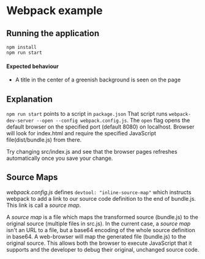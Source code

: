 # Webpack example

## Running the application

```
npm install
npm run start
```

#### Expected behaviour

* A title in the center of a greenish background is seen on the page

## Explanation

`npm run start` points to a script in `package.json`
That script runs `webpack-dev-server --open --config webpack.config.js`. The `open` flag opens the default browser on the specified port (default 8080) on localhost. Browser will look for index.html and require the specified JavaScript file(dist/bundle.js) from there.

Try changing src/index.js and see that the browser pages refreshes automatically once you save your change.

## Source Maps

_webpack.config.js_ defines `devtool: "inline-source-map"` which instructs webpack to add a link to our source code definition to the end of bundle.js. This link is call a _source map_.

A _source map_ is a file which maps the transformed source (bundle.js) to the original source (multiple files in src.js). In the current case, a _source map_ isn't an URL to a file, but a base64 encoding of the whole source definition in base64. A web-browser will map the generated file (bundle.js) to the original source. This allows both the browser to execute JavaScript that it supports and the developer to debug their original, unchanged source code.
